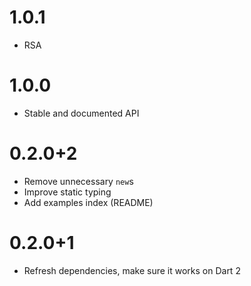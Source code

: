# 1.0.1
* RSA

# 1.0.0
* Stable and documented API

# 0.2.0+2
* Remove unnecessary `new`s
* Improve static typing
* Add examples index (README)

# 0.2.0+1
* Refresh dependencies, make sure it works on Dart 2

